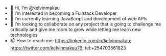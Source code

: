 - 👋 Hi, I’m @kelvinmakau
- 👀 I’m interested in becoming a Fullstack Developer
- 🌱 I’m currently learning JavaScript and development of web APIs
- 💞️ I’m looking to collaborate on any project that is going to challenge me critically and give me room to grow while letting me learn new technologies
- 📫 How to reach me: https://linkedin.com/in/kelvinmakau; https://twitter.com/kelvinmakau76; tel:+254703561823

<!---
kelvinmakau/kelvinmakau is a ✨ special ✨ repository because its `README.md` (this file) appears on your GitHub profile.
You can click the Preview link to take a look at your changes.
--->
